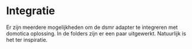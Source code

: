 # Integratie
Er zijn meerdere mogelijkheden om de dsmr adapter te integreren met domotica oplossing.
In de folders zijn er een paar uitgewerkt. Natuurlijk is het ter inspiratie.
